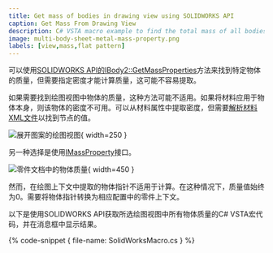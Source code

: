 ```yaml
---
title: Get mass of bodies in drawing view using SOLIDWORKS API
caption: Get Mass From Drawing View
description: C# VSTA macro example to find the total mass of all bodies in the selected drawing view using SOLIDWORKS API
image: multi-body-sheet-metal-mass-property.png
labels: [view,mass,flat pattern]
---
```

可以使用[SOLIDWORKS API的IBody2::GetMassProperties](https://help.solidworks.com/2016/english/api/sldworksapi/solidworks.interop.sldworks~solidworks.interop.sldworks.ibody2~getmassproperties.html)方法来找到特定物体的质量，但需要指定密度才能计算质量，这可能不容易提取。

如果需要找到绘图视图中物体的质量，这种方法可能不适用。如果将材料应用于物体本身，则该物体的密度不可用。可以从材料属性中提取密度，但需要[解析材料XML文件](http://localhost:4000/solidworks-api/document/materials/copy-custom-property/)以找到节点的值。

![展开图案的绘图视图](flat-pattern-drawing.png){ width=250 }

另一种选择是使用[IMassProperty](https://help.solidworks.com/2017/english/api/sldworksapi/SOLIDWORKS.Interop.sldworks~SOLIDWORKS.Interop.sldworks.IMassProperty.html)接口。

![零件文档中的物体质量](multi-body-sheet-metal-mass-property.png){ width=450 }

然而，在绘图上下文中提取的物体指针不适用于计算。在这种情况下，质量值始终为0。需要将物体指针转换为相应配置中的零件上下文。

以下是使用SOLIDWORKS API获取所选绘图视图中所有物体质量的C# VSTA宏代码，并在消息框中显示结果。

{% code-snippet { file-name: SolidWorksMacro.cs } %}